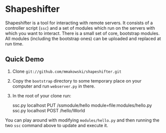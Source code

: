 Shapeshifter
============

Shapeshifter is a tool for interacting with remote servers. It
consists of a controller script (`ssc`) and a set of modules which run
on the servers with which you want to interact. There is a small
set of core, bootstrap modules. All modules (including the bootstrap
ones) can be uploaded and replaced at run time.


Quick Demo
----------

1. Clone `git://github.com/mmakowski/shapeshifter.git`
2. Copy the `bootstrap` directory to some temporary place on your
   computer and run `webserver.py` in there.
3. In the root of your clone run:

	ssc.py localhost PUT /ssmodule/hello module=file:modules/hello.py
	ssc.py localhost POST /hello/World

You can play around with modifying `modules/hello.py` and then
running the two `ssc` command above to update and execute it. 
